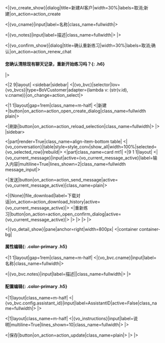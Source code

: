 <|{vo_create_show}|dialog|title=新建AI客户|width=30%|labels=取消;新建|on_action=action_create

<|{vo_cname}|input|label=名称|class_name=fullwidth|>

<|{vo_notes}|input|label=描述|class_name=fullwidth|>
|>

<|{vo_confirm_show}|dialog|title=确认重新练习|width=30%|labels=取消;确认|on_action=action_renew_chat
#### **您确认清除现有聊天记录，重新开始练习吗？**{: .h6}
|>

<|2 9|layout|
<sidebar|sidebar|
<|{vo_bvc}|selector|lov={vo_bvcs}|type=BoVCustomer|adapter={lambda v: (str(v.id), v.cname)}|on_change=action_select|>

<|1 1|layout|gap=1rem|class_name=m-half|
<|新建 +|button|on_action=action_open_create_dialog|class_name=fullwidth plain|>

<|刷新|button|on_action=action_reload_selection|class_name=fullwidth|>
|>
|sidebar>

<|part|render=True|class_name=align-item-bottom table|
<|{vo_conversation}|table|style=style_conv|show_all|width=100%|selected={vo_selected_row}|rebuild|>
<|part|class_name=card mt1|
<|9 1 1|layout|
<|{vo_current_message}|input|active={vo_current_message_active}|label=输入内容|multiline=True|lines_shown=2|class_name=fullwidth message_input|>

<|发送|button|on_action=action_send_message|active={vo_current_message_active}|class_name=plain|>

<|{None}|file_download|label=下载对话|on_action=action_download_history|active={vo_current_message_active}|>
<|重新练习|button|on_action=action_open_confirm_dialog|active={vo_current_message_active}|>
|>
|>
|>
|>

<|{vo_detail_show}|pane|anchor=right|width=800px|
<|container container-bg|

#### **属性编辑**{: .color-primary .h5}

<|1 1|layout|gap=1rem|class_name=m-half|
<|{vo_bvc.cname}|input|label=名称|class_name=fullwidth|>

<|{vo_bvc.notes}|input|label=描述||class_name=fullwidth|>
|>

#### **配置编辑**{: .color-primary .h5}

<|1|layout|class_name=m-half|
<|{vo_bvc.config.assistant_id}|input|label=AssistantID|active=False|class_name=fullwidth|>
|>

<|1|layout|class_name=m-half|
<|{vo_instructions}|input|label=说明|multiline=True|lines_shown=10|class_name=fullwidth|>
|>

<|保存|button|on_action=action_update|class_name=plain|>
|>
|>
